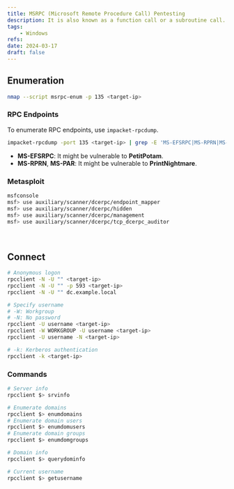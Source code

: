 ```yaml
---
title: MSRPC (Microsoft Remote Procedure Call) Pentesting
description: It is also known as a function call or a subroutine call. Default ports are 135, 593.
tags:
    - Windows
refs:
date: 2024-03-17
draft: false
---
```


## Enumeration

```sh
nmap --script msrpc-enum -p 135 <target-ip>
```

### RPC Endpoints

To enumerate RPC endpoints, use `impacket-rpcdump`.

```sh
impacket-rpcdump -port 135 <target-ip> | grep -E 'MS-EFSRPC|MS-RPRN|MS-PAR'
```

- **MS-EFSRPC**: It might be vulnerable to **PetitPotam**.
- **MS-RPRN**, **MS-PAR**: It might be vulnerable to **PrintNightmare**.

### Metasploit

```sh
msfconsole
msf> use auxiliary/scanner/dcerpc/endpoint_mapper
msf> use auxiliary/scanner/dcerpc/hidden
msf> use auxiliary/scanner/dcerpc/management
msf> use auxiliary/scanner/dcerpc/tcp_dcerpc_auditor
```

<br />

## Connect

```sh
# Anonymous logon
rpcclient -N -U "" <target-ip>
rpcclient -N -U "" -p 593 <target-ip>
rpcclient -N -U "" dc.example.local

# Specify username
# -W: Workgroup
# -N: No password
rpcclient -U username <target-ip>
rpcclient -W WORKGROUP -U username <target-ip>
rpcclient -U username -N <target-ip>

# -k: Kerberos authentication
rpcclient -k <target-ip>
```

### Commands

```sh
# Server info
rpcclient $> srvinfo

# Enumerate domains
rpcclient $> enumdomains
# Enumerate domain users
rpcclient $> enumdomusers
# Enumerate domain groups
rpcclient $> enumdomgroups

# Domain info
rpcclient $> querydominfo

# Current username
rpcclient $> getusername
```